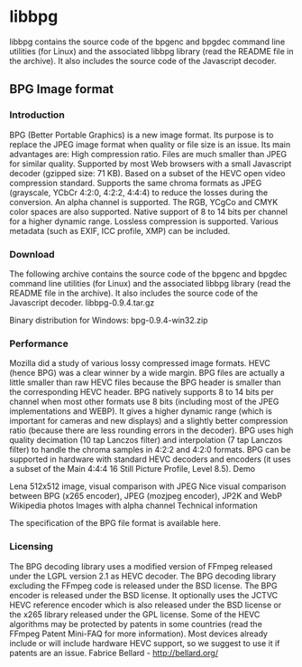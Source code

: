 # libbpg

libbpg contains the source code of the bpgenc and bpgdec command line utilities (for Linux) and the associated libbpg library (read the README file in the archive). It also includes the source code of the Javascript decoder.

## BPG Image format

### Introduction

BPG (Better Portable Graphics) is a new image format. Its purpose is to replace the JPEG image format when quality or file size is an issue. Its main advantages are:
High compression ratio. Files are much smaller than JPEG for similar quality.
Supported by most Web browsers with a small Javascript decoder (gzipped size: 71 KB).
Based on a subset of the HEVC open video compression standard.
Supports the same chroma formats as JPEG (grayscale, YCbCr 4:2:0, 4:2:2, 4:4:4) to reduce the losses during the conversion. An alpha channel is supported. The RGB, YCgCo and CMYK color spaces are also supported.
Native support of 8 to 14 bits per channel for a higher dynamic range.
Lossless compression is supported.
Various metadata (such as EXIF, ICC profile, XMP) can be included.

### Download

The following archive contains the source code of the bpgenc and bpgdec command line utilities (for Linux) and the associated libbpg library (read the README file in the archive). It also includes the source code of the Javascript decoder.
libbpg-0.9.4.tar.gz

Binary distribution for Windows: bpg-0.9.4-win32.zip

### Performance

Mozilla did a study of various lossy compressed image formats. HEVC (hence BPG) was a clear winner by a wide margin. BPG files are actually a little smaller than raw HEVC files because the BPG header is smaller than the corresponding HEVC header.
BPG natively supports 8 to 14 bits per channel when most other formats use 8 bits (including most of the JPEG implementations and WEBP). It gives a higher dynamic range (which is important for cameras and new displays) and a slightly better compression ratio (because there are less rounding errors in the decoder).
BPG uses high quality decimation (10 tap Lanczos filter) and interpolation (7 tap Lanczos filter) to handle the chroma samples in 4:2:2 and 4:2:0 formats.
BPG can be supported in hardware with standard HEVC decoders and encoders (it uses a subset of the Main 4:4:4 16 Still Picture Profile, Level 8.5).
Demo

Lena 512x512 image, visual comparison with JPEG
Nice visual comparison between BPG (x265 encoder), JPEG (mozjpeg encoder), JP2K and WebP
Wikipedia photos
Images with alpha channel
Technical information

The specification of the BPG file format is available here.

### Licensing

The BPG decoding library uses a modified version of FFmpeg released under the LGPL version 2.1 as HEVC decoder. The BPG decoding library excluding the FFmpeg code is released under the BSD license.
The BPG encoder is released under the BSD license. It optionally uses the JCTVC HEVC reference encoder which is also released under the BSD license or the x265 library released under the GPL license.
Some of the HEVC algorithms may be protected by patents in some countries (read the FFmpeg Patent Mini-FAQ for more information). Most devices already include or will include hardware HEVC support, so we suggest to use it if patents are an issue.
Fabrice Bellard - http://bellard.org/
